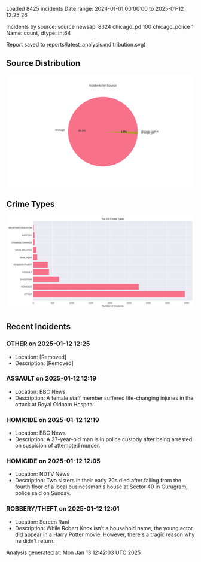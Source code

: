 
Loaded 8425 incidents
Date range: 2024-01-01 00:00:00 to 2025-01-12 12:25:26

Incidents by source:
source
newsapi           8324
chicago_pd         100
chicago_police       1
Name: count, dtype: int64

Report saved to reports/latest_analysis.md
tribution.svg)

## Source Distribution
![Source Distribution](images/source_distribution.svg)

## Crime Types
![Crime Types](images/crime_types.svg)

## Recent Incidents

### OTHER on 2025-01-12 12:25
- Location: [Removed]
- Description: [Removed]


### ASSAULT on 2025-01-12 12:19
- Location: BBC News
- Description: A female staff member suffered life-changing injuries in the attack at Royal Oldham Hospital.


### HOMICIDE on 2025-01-12 12:19
- Location: BBC News
- Description: A 37-year-old man is in police custody after being arrested on suspicion of attempted murder.


### HOMICIDE on 2025-01-12 12:05
- Location: NDTV News
- Description: Two sisters in their early 20s died after falling from the fourth floor of a local businessman&#039;s house at Sector 40 in Gurugram, police said on Sunday.


### ROBBERY/THEFT on 2025-01-12 12:01
- Location: Screen Rant
- Description: While Robert Knox isn't a household name, the young actor did appear in a Harry Potter movie. However, there's a tragic reason why he didn't return.

Analysis generated at: Mon Jan 13 12:42:03 UTC 2025
